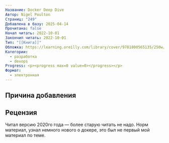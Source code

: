 ```yaml
---
Название: Docker Deep Dive
Автор: Nigel Poulton
Страниц: "249"
Добавлена в базу: 2025-04-14
Прочитана: false
Начал читать: 2022-10-01
Закончил читать: 2022-10-01
Тип: "[[Книга]]"
Обложка: https://learning.oreilly.com/library/cover/9781800565135/250w/
Категории:
  - разработка
  - devops
Progress: <p><progress max=0 value=0></progress></p>
Формат:
  - электронная
---
```

## Причина добавления

## Рецензия

Читал версию 2020го года — более старую читать не надо. Норм материал, узнал немного нового о докере, это был не первый мой материал по теме.